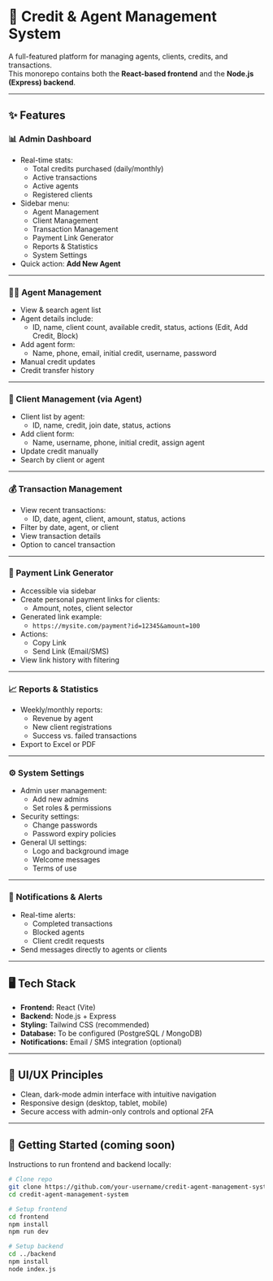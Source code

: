 # 🧾 Credit & Agent Management System

A full-featured platform for managing agents, clients, credits, and transactions.  
This monorepo contains both the **React-based frontend** and the **Node.js (Express) backend**.

---

## ✨ Features

### 📊 Admin Dashboard
- Real-time stats:
  - Total credits purchased (daily/monthly)
  - Active transactions
  - Active agents
  - Registered clients
- Sidebar menu:
  - Agent Management
  - Client Management
  - Transaction Management
  - Payment Link Generator
  - Reports & Statistics
  - System Settings
- Quick action: **Add New Agent**

---

### 🧑‍💼 Agent Management
- View & search agent list
- Agent details include:
  - ID, name, client count, available credit, status, actions (Edit, Add Credit, Block)
- Add agent form:
  - Name, phone, email, initial credit, username, password
- Manual credit updates
- Credit transfer history

---

### 👥 Client Management (via Agent)
- Client list by agent:
  - ID, name, credit, join date, status, actions
- Add client form:
  - Name, username, phone, initial credit, assign agent
- Update credit manually
- Search by client or agent

---

### 💰 Transaction Management
- View recent transactions:
  - ID, date, agent, client, amount, status, actions
- Filter by date, agent, or client
- View transaction details
- Option to cancel transaction

---

### 🔗 Payment Link Generator
- Accessible via sidebar
- Create personal payment links for clients:
  - Amount, notes, client selector
- Generated link example:
  - `https://mysite.com/payment?id=12345&amount=100`
- Actions:
  - Copy Link
  - Send Link (Email/SMS)
- View link history with filtering

---

### 📈 Reports & Statistics
- Weekly/monthly reports:
  - Revenue by agent
  - New client registrations
  - Success vs. failed transactions
- Export to Excel or PDF

---

### ⚙️ System Settings
- Admin user management:
  - Add new admins
  - Set roles & permissions
- Security settings:
  - Change passwords
  - Password expiry policies
- General UI settings:
  - Logo and background image
  - Welcome messages
  - Terms of use

---

### 🔔 Notifications & Alerts
- Real-time alerts:
  - Completed transactions
  - Blocked agents
  - Client credit requests
- Send messages directly to agents or clients

---

## 🖥️ Tech Stack

- **Frontend:** React (Vite)
- **Backend:** Node.js + Express
- **Styling:** Tailwind CSS (recommended)
- **Database:** To be configured (PostgreSQL / MongoDB)
- **Notifications:** Email / SMS integration (optional)

---

## 🎨 UI/UX Principles

- Clean, dark-mode admin interface with intuitive navigation
- Responsive design (desktop, tablet, mobile)
- Secure access with admin-only controls and optional 2FA

---

## 🚀 Getting Started (coming soon)

Instructions to run frontend and backend locally:

```bash
# Clone repo
git clone https://github.com/your-username/credit-agent-management-system.git
cd credit-agent-management-system

# Setup frontend
cd frontend
npm install
npm run dev

# Setup backend
cd ../backend
npm install
node index.js
